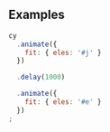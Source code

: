 ## Examples

```js
cy
  .animate({
    fit: { eles: '#j' }
  })

  .delay(1000)

  .animate({
    fit: { eles: '#e' }
  })
;
```